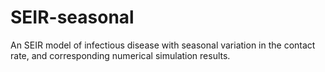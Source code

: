 # SEIR-seasonal
An SEIR model of infectious disease with seasonal variation in the contact rate, and corresponding numerical simulation results.
